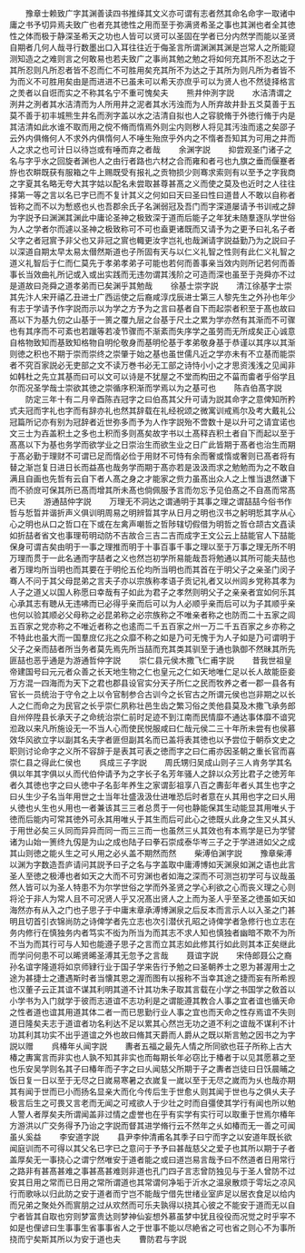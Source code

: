 <!-- { "loadSidebar": true } -->
　　豫章士赖致广字其渊善读四书推绎其文义亦可谓有志者然其命名命字一取诸中庸之书予切异焉夫致广也者充其徳性之用而至于弥满贤希圣之事也其渊也者全其徳性之体而极于静深圣希天之功也人皆可以贤可以圣固在学者已分内然学而能以圣贤自期者几何人哉寻行数墨出口入耳往往近于侮圣言所谓渊渊其渊是岂常人之所能窥测知造之之难则言之何敢易也若夫致广之事尚其勉之勉之将如何充其所不忍达之于其所忍则凡所忍者皆不忍而仁不可胜用矣充其所不为达之于其所为则凡所为者皆不为而义不可胜用矣由是而进进不已虽未可以希天亦庶乎可以为贤人也不然徒择格言之羙者以自诳而实之不称其名宁不重可愧矣夫
　　熊井仲洌字説
　　水洁清谓之洌井之洌者其水洁清而为人所用井之泥者其水汚浊而为人所弃故井卦五爻莫善于五莫不善于初丰城熊生井名而洌字盖以水之洁清自拟也人之容貌脩于外徳行脩于内是其洁清如此水谁不取而用之傥不脩而惰焉外则尘内则秽人将见其汚浊而逺之矣邵子云外内俱脩何人不求外内俱惰何人不唾生殆庶乎外内之不惰者吾知其为可用之井而人之求之也可计日以待岂或有唾而弃之者哉
　　余渊字説
　　抑尝观圣门诸子之名与字乎水之回旋者渊也人之由行者路也六材之合而雍和者弓也九旗之垂而偃蹇者斿也农畊既获有服箱之牛上赐既受有报礼之贡物损少则骞求索则有以至予之字我商之字夏其名略无夸大其字姑以配名未尝取甚尊甚髙之义而使之莫及也近时之人往往择第一等之言以名已字已而不复计其义之何如曰天曰圣曰性曰道昔人不敢以自称者皆称之而不以为慙惑也乆也吾郡余氏子名渊弱冠及吾门而字深道屡请予书训戒之辞为字説予曰渊渊其渊此中庸论圣神之极致深于道而后能子之年犹未随羣逐队学世俗为人之学者尔而遽以圣神之极致称可不可也盍更诸既而又请予为之更予曰礼名子者父字之者冠賔予非父也又非冠之賔也輙更汝字岂礼也哉渊请字説益勤乃为之説曰子以深道自期太早太易太僣然斯道也子所固有天与以仁义礼智之性则有此仁义礼智之道义礼智后于仁而仁莫先于孝弟孝弟子可能也若何而善事亲当效内则所记若何而善事长当效曲礼所记或入或出实践而无违勿谓其浅阶之可造而深也虽至于尧舜亦不过是道故曰尧舜之道孝弟而已矣渊乎其勉哉
　　徐基士崇字説
　　清江徐基字士崇其先汴人宋开禧乙丑进士广西运使之后裔咸淳戊辰进士第三人黎先生之外孙也年少有志于学请予作字説而示以为学之方予为之言曰基者自下而起崇者积至于髙也故曰髙以下为基九仞之山基于一篑之覆九层之台基于尺土之累为学亦然有其渐而不可骤也有其序而不可紊也若躐等若凌节骤而不渐紊而失序学之虽劳而无所成矣正心诚意自格物致知而基致知格物自明伦敬身而基明伦基于孝弟敬身基于恭谨以其序以其渐则徳之积也不期于崇而崇终之崇肇于始之基也虽世儒凡近之学亦未有不立基而能崇者不究百家説必无吏部之文不读万巻书必无工部之诗恃小小之才思资浅浅之见闻非如韩杜之先立其基而曰可以文可以诗是不犹屋之不堂而构田之不菑而畬者乎俗学且尔而况圣学哉士崇欲其徳之崇循序积渐而学焉以为之基可也
　　陈壵伯髙字説
　　防定三年十有二月辛酉陈壵冠字之曰伯髙其父升可请为説其命字之意俾知所矜式夫冠而字礼也字而有辞亦礼也然其辞载在礼经祝颂之微寓训戒焉尔及考大戴礼公冠篇所记亦有别为冠辞者近世弥多而予为人作字説殆不啻数十是以升可之请宜诺也文三士为壵盖积土之多也土积而多则髙矣故字书以土髙释壵积土者自下而起以至于髙髙以下为基也务学而欲学业之日崇治生而欲生业之日广此皆期于髙者也治生而期于髙必勤于理财不可谓已足而惰必俭于用财不可恃有余而奢或惰或奢则已髙者将有替之渐岂复日进日长而益髙也哉务学而期于髙亦若是汲汲而求之勉勉而为之不敢自满且自画也先哲有云自下者人髙之身之才能家之赀力虽髙出众人之上惟当退然谦下而不骄庻可保其所已髙而增其所未髙也倘佩服予言而勿忘予见伯髙之不自髙而常髙已夫
　　游通喆仲字説
　　万理无不洞达之谓通明于其事之理之谓喆喆今俗书作哲与悊晢并谐折声义俱训明周易之明辨晢其字从日月之明也汉书之躬明悊其字从心心之明也从口之哲口在下或在左禽声嘲哲之哲陟辖切假借为明哲之哲仓颉古文嚞读如折喆者省文也事理苟明动防不吉故合三吉二吉而成字王文公云上喆能官人下喆能保身可谓吉矣由明于一事之理推而明于十事百事千事之理以至于万事之理无所不明万理而贯于一此名通而字喆者之义也然岂初学所易能哉吾将勉通以其所可能夫喆也者万理均所当明也而其要在于明伦五伦均所当明也而其首在于明父子之亲圣门闵子骞人不问于其父母昆弟之言夫子亦以宗族称孝语子贡记礼者又以州闾乡党称其孝为人子之道乂以国人称愿曰幸哉有子如此为君子之孝然则明父子之亲亲者宜如何乐其心承其志有聴从无违咈而已必得乎亲而后可以为人必顺乎亲而后可以为子其顺乎亲也何以验其顺必父母称之必昆弟称之必宗族称之不唯亲者称之也防而二十五家之闾五百家之党亦称之不唯近者称之也逺而二千五百家之州一万二千五百家之乡亦称之不特此也虽大而一国羣庻亿兆之众靡不称之如是乃可无愧于为人子如是乃可谓明于父子之亲而喆者所当务者莫先焉先所当喆而充其类其驯至于通也孰御不然昧其所先匪喆也恶乎通是为游通哲仲字説
　　崇仁县元侯木撒飞仁甫字説
　　昔我世祖皇帝建国号曰元元者众善之长天地生物之仁也皇元之仁如天地唯仁足以长人故能臣妾万方混一四海而为天下之君也郡县设官实分天子所仁之民而牧养之者一郡一县各有官长一员统治于守令之上以令官制参合古训今之长官古之所谓元侯也岂非期之以长人之仁而命之为民官之长乎崇仁夙称壮邑生齿之繁习俗之羙他县莫及木撒飞承务郎自州倅陞县长承天子之命统治崇仁前时足迹不到江南而民情靡不通达事体靡不谙究涖政以来凡所施设无一不当人心而使民悦服咸曰仁哉元侯二三十年所未尝有也侯慕效华风欲立字以副其名夫字者匪但副其名而已盖将表其徳也以予尝位于朝忝文史之职则讨论命字之义所不容辞于是表其可表之徳而字之曰仁甫亦因圣朝之重长官而喜崇仁县之得此仁侯也
　　呉成三子字説
　　周氏甥归吴成山则子三人肯务学其名俱以年其字俱以乆而代伯仲请予为之字长子名芳年骚人之辞以众芳比君子之徳芳年者久其徳也字之曰乆徳中子名彭年养生之家谓彭祖享八百之夀彭年者乆其生也字之曰乆生少子名当年用世之士当年壮盛汲汲仕进唯恐后时者意在乆其用也字之曰乆用乆徳也乆生也乆用也一者兼该其三三者总贯于一何也静能保其生动能显其用唯乆于徳而后能内可常其徳外可永其用唯乆于其生而后可此心之徳既乆此身之生又乆其乆于用世必矣三乆同而异异而同一而三三而一也虽然三乆其效也有本焉学是已为学譬诸为山始一箦终九仭是为山之成也陆子曰拳石崇成泰华岑三子之于学进进如父之成其山则徳之能乆生之可乆用之必乆盖不期然而然
　　柴溥伯渊字説
　　豫章柴溥以渊为字数造吾庐请问其説予曰子之名与字盖取中庸溥博如天渊泉如渊之语也此言圣人至徳之极溥也者如天之大而不可穷渊也者如海之深而不可测岂初学可与议哉虽然人皆可以为圣人特患不为尔学世俗之学而外圣贤之学心利欲之心而丧义理之心则将沦于非人为常人且不可况贤人乎又况髙出贤人之上而为圣人乎至圣之徳虽如天如海然亦有从入之门也子思子于中庸末章承溥博渊泉之后反本而言示人以入圣之门甚明且切首引衣锦尚防之诗俾学者先立志也次引潜伏孔昭之诗俾学者急修行也立志在务内修行在慎独务内者笃实不衒为所当为而其志不求人知也慎独者幽暗不欺不为所不当为而其行可与人知也能遵子思子之言而立其志如此修其行如此则其本正矣继此而学问何患不可以晞贤晞圣溥其无忽予之言哉
　　聂谊字説
　　宋侍郎聂公之裔孙名谊字隆道将如京师肄行业于国子学来告行予勉之曰圣朝养士之恩为甚渥用士之途为甚捷士之遭遇斯时者当懐其恩之渥而图有以报称不当幸其途之捷而妄有所希觊也汉董子云正其谊不谋其利明其道不计其功朱子取其言载在小学之书国学之敎首以小学书为入门就学于彼而志道谊不志功利是之谓能遵其教合人事之宜者谊也循天命之性者道也谊其用道其体二者一而已思勤行业人事之宜也而天命之性存焉谊不失则道日隆矣夫志于道谊者功名利达不足以累其心然岂无功之道不利之谊哉不谋利不计功其利其功实不出乎道谊之外也故曰脩其天爵而人爵从之既以斯言勉之因书之为字説以赠
　　呉椿年乆闻字説
　　夀者五福之最先人情之所同欲也荘子所称上古大椿之夀寓言而非实也人孰不知其非实也而每期长年必窃比于椿者于以见其愿慕之至也乐安吴学则名其子曰椿年而子字之曰乆闻慈父所期于子之夀者岂徒曰日饫晨晡之饭日复一日以至于无尽之日嵗易寒暑之衣嵗复一嵗以至于无尽之嵗而为乆也哉亦期其有闻于世而已小而扬名显亲大而化今传后生于世愈乆则其闻于世也与之俱乆夫子极言后生之可畏又言老而无闻之可戒欲人于少壮之时而自彊使其学行有闻也所以勉人警人者厚矣夫所谓闻盖非过情之虚誉也在乎有实学有实行可以取重于世焉尔椿年方游洪以广交务得予乃诒之字説而督其进学脩行云不然年之乆如椿而无一善之可闻虽乆奚益
　　李安道字説
　　县尹李仲清甫名其季子曰宁而字之以安道年既长欲闻庭训而不可得以其父名已字已之意问于予予曰甚哉慈父之爱子也其所以期于子者盖厚矣无一事挠心之谓宁然唯安于道者能之或曰道岂易言哉予曰不然道者日用常行之路非有甚髙甚难之事甚髙甚难则非道也孔门四子言志曾防独见与于圣人曾防不过安其日用之常而已日用之常所谓道也其常谓何净垢于沂水之温泉散烦于雩坛之凉风行而歌咏以归此防之安于道者而宁岂不能哉宁借先世绪业室庐足以居衣食足以给内而兄弟之聚处外而賔朋之过从欢然而可乐夫孰得以挠其心彼之不能安于道而无以自宁者皆其自取也穷则梦富贵达则梦神仙妄想外慕虽梦中犹且役役而况觉之时乎寜不如是也俚谚曰生事事生省事事省人之于世事不能以尽絶省之可也省之则心不为事所挠而宁矣斯其所以为安于道也夫
　　曹防君与字説
